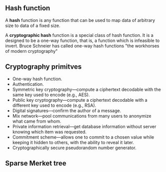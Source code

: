## Hash function

A **hash** function is any function that can be used to map data of arbitrary size to data of a fixed size. 

A **cryptographic hash** function is a special class of hash function. It
is a designed to be a one-way function, that is, a function which is infeasible
to invert. Bruce Schneier has called one-way hash functions "the workhorses of
modern cryptography"

## Cryptography primitves

+ One-way hash function.
+ Authentication.
+ Symmetric key cryptography—compute a ciphertext decodable with the same key used to encode (e.g., AES).
+ Public key cryptography—compute a ciphertext decodable with a different key used to encode (e.g., RSA).
+ Digital signatures—confirm the author of a message.
+ Mix network—pool communications from many users to anonymize what came from whom.
+ Private information retrieval—get database information without server knowing which item was requested.
+ Commitment scheme—allows one to commit to a chosen value while keeping it hidden to others, with the ability to reveal it later.
+ Cryptographically secure pseudorandom number generator.

## Sparse Merket tree
